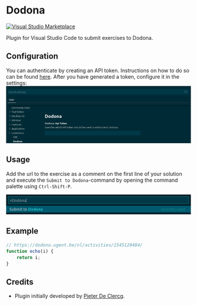 # Dodona

[![Visual Studio Marketplace](https://vsmarketplacebadge.apphb.com/installs-short/thepieterdc.dodona-plugin-vscode.svg?style=flat-square)](https://marketplace.visualstudio.com/items?itemName=thepieterdc.dodona-plugin-vscode)

Plugin for Visual Studio Code to submit exercises to Dodona.

## Configuration
You can authenticate by creating an API token. Instructions on how to do so can be found [here](https://dodona-edu.github.io/guides/creating-an-api-token/). After you have generated a token, configure it in the settings:
![API token](assets/api-token.png)

## Usage
Add the url to the exercise as a comment on the first line of your solution and execute the `Submit to Dodona`-command by opening the command palette using `Ctrl-Shift-P`. 

![Submit](assets/submit.png)

## Example
```javascript
// https://dodona.ugent.be/nl/activities/1545120484/
function echo(i) {
    return i;
}
```

## Credits
- Plugin initially developed by [Pieter De Clercq](https://thepieterdc.github.io/).
